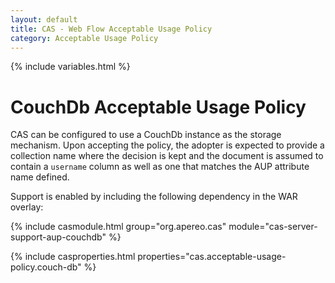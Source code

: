 ```yaml
---
layout: default
title: CAS - Web Flow Acceptable Usage Policy
category: Acceptable Usage Policy
---
```


{% include variables.html %}

# CouchDb Acceptable Usage Policy

CAS can be configured to use a CouchDb instance as the storage mechanism. Upon accepting the
policy, the adopter is expected to provide a collection name where the decision is kept and
the document is assumed to contain a `username` column as well as one that matches the AUP attribute name defined.

Support is enabled by including the following dependency in the WAR overlay:

{% include casmodule.html group="org.apereo.cas" module="cas-server-support-aup-couchdb" %}

{% include casproperties.html properties="cas.acceptable-usage-policy.couch-db" %}
